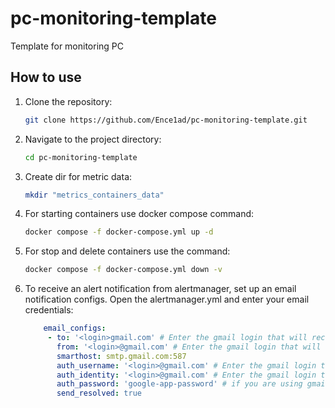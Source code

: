 # pc-monitoring-template
Template for monitoring PC


## How to use

1. Clone the repository: 
   ```bash 
   git clone https://github.com/Ence1ad/pc-monitoring-template.git 
   ```
2. Navigate to the project directory: 
   ```bash 
   cd pc-monitoring-template 
   ```
3. Create dir for metric data:
   ```bash
   mkdir "metrics_containers_data"
   ```
4. For starting containers use docker compose command:
   ```bash
   docker compose -f docker-compose.yml up -d
   ```
5. For stop and delete containers use the command:
    ```bash
   docker compose -f docker-compose.yml down -v
   ```
6. To receive an alert notification from alertmanager, set up an email notification configs. Open the alertmanager.yml and enter your email credentials:
   ```yml
       email_configs:
        - to: '<login>gmail.com' # Enter the gmail login that will receive alert notifications
          from: '<login>@gmail.com' # Enter the gmail login that will send alert notifications
          smarthost: smtp.gmail.com:587
          auth_username: '<login>@gmail.com' # Enter the gmail login that will send alert notifications
          auth_identity: '<login>@gmail.com' # Enter the gmail login that will send alert notifications
          auth_password: 'google-app-password' # if you are using gmail create google app password -> https://support.google.com/accounts/answer/185833?hl=en
          send_resolved: true
   ```